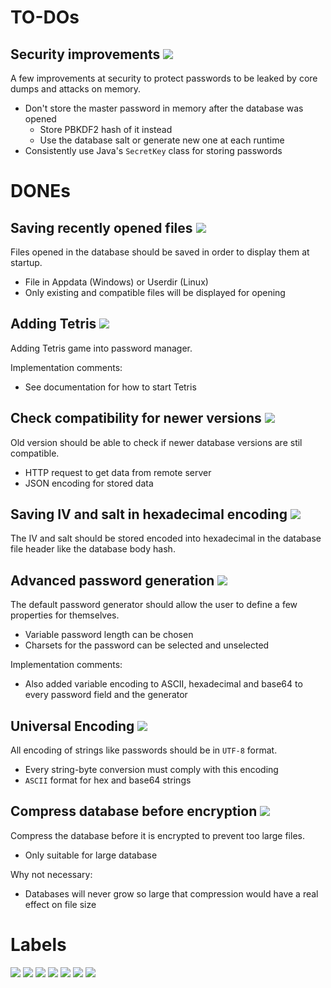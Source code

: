 # TO-DOs

## Security improvements <img src="https://img.shields.io/badge/Priority-High-important.svg">
A few improvements at security to protect passwords to be leaked by core dumps and attacks on memory.
- Don't store the master password in memory after the database was opened
  - Store PBKDF2 hash of it instead
  - Use the database salt or generate new one at each runtime
- Consistently use Java's `SecretKey` class for storing passwords 

# DONEs

## Saving recently opened files <img src="https://img.shields.io/badge/Priority-Implemented (1.3.5)-blue.svg">
Files opened in the database should be saved in order to display them at startup.
- File in Appdata (Windows) or Userdir (Linux)
- Only existing and compatible files will be displayed for opening

## Adding Tetris <img src="https://img.shields.io/badge/Priority-Implemented (1.3.7)-blue.svg">
Adding Tetris game into password manager.

Implementation comments:
- See documentation for how to start Tetris

## Check compatibility for newer versions <img src="https://img.shields.io/badge/Priority-Implemented (1.4.3)-blue.svg">
Old version should be able to check if newer database versions are stil compatible.
- HTTP request to get data from remote server
- JSON encoding for stored data

## Saving IV and salt in hexadecimal encoding <img src="https://img.shields.io/badge/Priority-Implemented (1.4.4)-blue.svg">
The IV and salt should be stored encoded into hexadecimal in the database file header like the database body hash.

## Advanced password generation <img src="https://img.shields.io/badge/Priority-Implemented (1.4.8)-blue.svg">
The default password generator should allow the user to define a few properties for themselves.
- Variable password length can be chosen
- Charsets for the password can be selected and unselected

Implementation comments:
- Also added variable encoding to ASCII, hexadecimal and base64 to every password field and the generator

## Universal Encoding <img src="https://img.shields.io/badge/Priority-Implemented (2.0.0)-informational.svg">
All encoding of strings like passwords should be in `UTF-8` format.
- Every string-byte conversion must comply with this encoding
- `ASCII` format for hex and base64 strings

## Compress database before encryption <img src="https://img.shields.io/badge/Priority-Not necessary-inactive.svg">
Compress the database before it is encrypted to prevent too large files.
- Only suitable for large database

Why not necessary:
- Databases will never grow so large that compression would have a real effect on file size

# Labels

<img src="https://img.shields.io/badge/Priority-Very High-critical.svg">
<img src="https://img.shields.io/badge/Priority-High-important.svg">
<img src="https://img.shields.io/badge/Priority-Medium-yellow.svg">
<img src="https://img.shields.io/badge/Priority-Low-yellowgreen.svg">
<img src="https://img.shields.io/badge/Priority-Very Low-Green.svg">
<img src="https://img.shields.io/badge/Priority-Implemented-informational.svg">
<img src="https://img.shields.io/badge/Priority-Not necessary-inactive.svg">